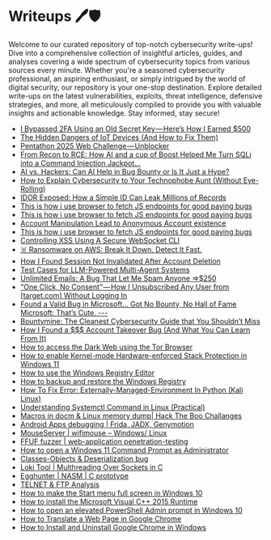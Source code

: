 # Writeups 🖊️🛡️
Welcome to our curated repository of top-notch cybersecurity write-ups! Dive into a comprehensive collection of insightful articles, guides, and analyses covering a wide spectrum of cybersecurity topics from various sources every minute. Whether you're a seasoned cybersecurity professional, an aspiring enthusiast, or simply intrigued by the world of digital security, our repository is your one-stop destination. Explore detailed write-ups on the latest vulnerabilities, exploits, threat intelligence, defensive strategies, and more, all meticulously compiled to provide you with valuable insights and actionable knowledge. Stay informed, stay secure!
<!-- WRITEUPS:START -->
- [I Bypassed 2FA Using an Old Secret Key — Here’s How I Earned $500](https://medium.com/@whitehat29/i-bypassed-2fa-using-an-old-secret-key-heres-how-i-earned-500-cd92c9158f1a?source=rss------bug_bounty_writeup-5)
- [The Hidden Dangers of IoT Devices &lpar;And How to Fix Them&rpar;](https://infosecwriteups.com/the-hidden-dangers-of-iot-devices-and-how-to-fix-them-92dcb79c0050?source=rss----7b722bfd1b8d---4)
- [Pentathon 2025 Web Challenge — Unblocker](https://infosecwriteups.com/pentathon-2025-web-challenge-unblocker-0223aad05deb?source=rss----7b722bfd1b8d---4)
- [From Recon to RCE: How AI and a cup of Boost Helped Me Turn SQLi into a Command Injection Jackpot…](https://infosecwriteups.com/from-recon-to-rce-how-ai-and-a-cup-of-boost-helped-me-turn-sqli-into-a-command-injection-jackpot-1f62dc829956?source=rss----7b722bfd1b8d---4)
- [AI vs. Hackers: Can AI Help in Bug Bounty or Is It Just a Hype?](https://infosecwriteups.com/ai-vs-hackers-can-ai-help-in-bug-bounty-or-is-it-just-a-hype-04ce56b454d6?source=rss----7b722bfd1b8d---4)
- [How to Explain Cybersecurity to Your Technophobe Aunt &lpar;Without Eye-Rolling&rpar;](https://infosecwriteups.com/how-to-explain-cybersecurity-to-your-technophobe-aunt-without-eye-rolling-38f4e70c6bb7?source=rss----7b722bfd1b8d---4)
- [IDOR Exposed: How a Simple ID Can Leak Millions of Records](https://infosecwriteups.com/idor-exposed-how-a-simple-id-can-leak-millions-of-records-890d9f200d0a?source=rss----7b722bfd1b8d---4)
- [This is how i use browser to fetch JS endpoints for good paying bugs](https://infosecwriteups.com/this-is-how-i-use-browser-to-fetch-js-endpoints-for-good-paying-bugs-6bd91563f7bf?source=rss----7b722bfd1b8d---4)
- [This is how i use browser to fetch JS endpoints for good paying bugs](https://infosecwriteups.com/this-is-how-i-use-browser-to-fetch-js-endpoints-for-good-paying-bugs-6bd91563f7bf?source=rss------bug_bounty_writeup-5)
- [Account Manipulation Lead to Anonymous Account existence](https://medium.com/@ziademad1923/account-manipulation-lead-to-anonymous-account-existence-211c1ff390a6?source=rss------bug_bounty_writeup-5)
- [This is how i use browser to fetch JS endpoints for good paying bugs](https://osintteam.blog/this-is-how-i-use-browser-to-fetch-js-endpoints-for-good-paying-bugs-3ca824e20aa5?source=rss------bug_bounty_writeup-5)
- [Controlling XSS Using A Secure WebSocket CLI](https://infosecwriteups.com/controlling-xss-using-a-secure-websocket-cli-3c26898fd412?source=rss----7b722bfd1b8d---4)
- [☠️ Ransomware on AWS: Break It Down. Detect It Fast.](https://infosecwriteups.com/aws-cloud-ransomware-anatomy-of-a-digital-hostage-crisis-4805ded3ff81?source=rss----7b722bfd1b8d---4)
- [How I Found Session Not Invalidated After Account Deletion](https://medium.com/@nightdare666/how-i-found-session-not-invalidated-after-account-deletion-3fb154fb5172?source=rss------bug_bounty_writeup-5)
- [Test Cases for LLM-Powered Multi-Agent Systems](https://infosecwriteups.com/test-cases-for-llm-powered-multi-agent-systems-4e56dde57c06?source=rss----7b722bfd1b8d---4)
- [Unlimited Emails: A Bug That Let Me Spam Anyone =&gt;$250](https://ehteshamulhaq198.medium.com/unlimited-emails-a-bug-that-let-me-spam-anyone-250-e0d1b14ae810?source=rss------bug_bounty_writeup-5)
- [“One Click, No Consent” — How I Unsubscribed Any User from [target.com] Without Logging In](https://cybersecuritywriteups.com/one-click-no-consent-how-i-unsubscribed-any-user-from-target-com-without-logging-in-ef4897f73158?source=rss------bug_bounty_writeup-5)
- [Found a Valid Bug in Microsoft… Got No Bounty, No Hall of Fame Microsoft: That’s Cute.
---](https://medium.com/@gourisankara357/found-a-valid-bug-in-microsoft-got-no-bounty-no-hall-of-fame-microsoft-thats-cute-7e14aeceabb3?source=rss------bug_bounty_writeup-5)
- [Bountymine: The Cleanest Cybersecurity Guide that You Shouldn’t Miss](https://medium.com/developersglobal/bountymine-the-cleanest-cybersecurity-guide-that-you-shouldnt-miss-6f18a36451da?source=rss------bug_bounty_writeup-5)
- [How I Found a $$$ Account Takeover Bug &lpar;And What You Can Learn From It&rpar;](https://medium.com/@nightdare666/how-i-found-a-account-takeover-bug-and-what-you-can-learn-from-it-af0d697f913d?source=rss------bug_bounty_writeup-5)
- [How to access the Dark Web using the Tor Browser](https://www.bleepingcomputer.com/tutorials/how-to-access-the-dark-web-using-the-tor-browser/)
- [How to enable Kernel-mode Hardware-enforced Stack Protection in Windows 11](https://www.bleepingcomputer.com/tutorials/how-to-enable-kernel-mode-hardware-enforced-stack-protection-in-windows-11/)
- [How to use the Windows Registry Editor](https://www.bleepingcomputer.com/tutorials/how-to-use-the-windows-registry-editor/)
- [How to backup and restore the Windows Registry](https://www.bleepingcomputer.com/tutorials/how-to-backup-and-restore-the-windows-registry/)
- [How To Fix Error: Externally-Managed-Environment In Python &lpar;Kali Linux&rpar;](https://technicalnavigator.in/how-to-fix-error-externally-managed-environment-in-python-kali-linux/)
- [Understanding Systemctl Command in Linux &lpar;Practical&rpar;](https://technicalnavigator.in/understanding-systemctl-command-in-linux-practical/)
- [Macros in docm &amp; Linux memory dump| Hack The Boo  Challanges](https://technicalnavigator.in/macros-in-docm-linux-memory-dump-hack-the-boo-challanges/)
- [Android Apps debugging |  Frida, JADX, Genymotion](https://technicalnavigator.in/android-apps-debugging-frida-jadx-genymotion/)
- [MouseServer | wifimouse – Windows/ Linux](https://technicalnavigator.in/mouseserver-wifimouse-windows-linux/)
- [FFUF fuzzer | web-application penetration-testing](https://technicalnavigator.in/ffuf-fuzzer-web-application-penetration-testing/)
- [How to open a Windows 11 Command Prompt as Administrator](https://www.bleepingcomputer.com/tutorials/how-to-open-a-windows-11-command-prompt-as-administrator/)
- [Classes-Objects &amp; Deserialization bug](https://technicalnavigator.in/classes-objects-deserialization-bug/)
- [Loki Tool | Multhreading Over Sockets in C](https://technicalnavigator.in/loki-tool-multhreading-over-sockets-in-c/)
- [Egghunter | NASM | C prototype](https://technicalnavigator.in/egghunter-nasm-c-prototype/)
- [TELNET &amp; FTP Analysis](https://technicalnavigator.in/telnet-ftp-analysis/)
- [How to make the Start menu full screen in Windows 10](https://www.bleepingcomputer.com/tutorials/how-to-make-the-start-menu-full-screen-in-windows-10/)
- [How to install the Microsoft Visual C++ 2015 Runtime](https://www.bleepingcomputer.com/tutorials/how-to-install-the-microsoft-visual-c-2015-runtime/)
- [How to open an elevated PowerShell Admin prompt in Windows 10](https://www.bleepingcomputer.com/tutorials/how-to-open-an-elevated-powershell-admin-prompt-in-windows-10/)
- [How to Translate a Web Page in Google Chrome](https://www.bleepingcomputer.com/tutorials/how-to-translate-a-web-page-in-google-chrome/)
- [How to Install and Uninstall Google Chrome in Windows](https://www.bleepingcomputer.com/tutorials/how-to-install-and-uninstall-google-chrome-in-windows/)
<!-- WRITEUPS:END -->
